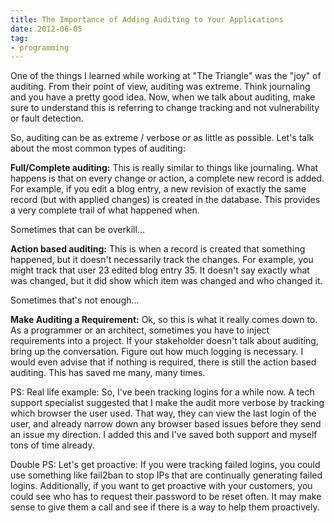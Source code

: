 ```yaml
---
title: The Importance of Adding Auditing to Your Applications
date: 2012-06-05
tag:
- programming
---
```

One of the things I learned while working at "The Triangle" was the "joy" of auditing.  From their point of view, auditing was extreme.  Think journaling and you have a pretty good idea.  Now, when we talk about auditing, make sure to understand this is referring to change tracking and not vulnerability or fault detection.

<!--more-->

So, auditing can be as extreme / verbose or as little as possible.  Let's talk about the most common types of auditing:

**Full/Complete auditing:**  This is really similar to things like journaling.  What happens is that on every change or action, a complete new record is added.  For example, if you edit a blog entry, a new revision of exactly the same record (but with applied changes) is created in the database.  This provides a very complete trail of what happened when.  

Sometimes that can be overkill...

**Action based auditing:** This is when a record is created that something happened, but it doesn't necessarily track the changes.  For example, you might track that user 23 edited blog entry 35.  It doesn't say exactly what was changed, but it did show which item was changed and who changed it.

Sometimes that's not enough...

**Make Auditing a Requirement:** Ok, so this is what it really comes down to.  As a programmer or an architect, sometimes you have to inject requirements into a project.  If your stakeholder doesn't talk about auditing, bring up the conversation.  Figure out how much logging is necessary.  I would even advise that if nothing is required, there is still the action based auditing.  This has saved me many, many times.

PS: Real life example:  So, I've been tracking logins for a while now.  A tech support specialist suggested that I make the audit more verbose by tracking which browser the user used.  That way, they can view the last login of the user, and already narrow down any browser based issues before they send an issue my direction.  I added this and I've saved both support and myself tons of time already.

Double PS: Let's get proactive: If you were tracking failed logins, you could use something like fail2ban to stop IPs that are continually generating failed logins.  Additionally, if you want to get proactive with your customers, you could see who has to request their password to be reset often.  It may make sense to give them a call and see if there is a way to help them proactively.  
